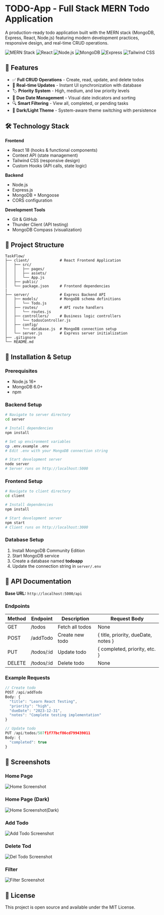 # TODO-App - Full Stack MERN Todo Application

A production-ready todo application built with the MERN stack (MongoDB, Express, React, Node.js) featuring modern development practices, responsive design, and real-time CRUD operations.

![MERN Stack](https://img.shields.io/badge/MERN-Full%20Stack-blue)
![React](https://img.shields.io/badge/React-18.2-61DAFB)
![Node.js](https://img.shields.io/badge/Node.js-16+-339933)
![MongoDB](https://img.shields.io/badge/MongoDB-6.0-47A248)
![Express](https://img.shields.io/badge/Express-4.18-000000)
![Tailwind CSS](https://img.shields.io/badge/Tailwind-3.3-38B2AC)

## 🎯 Features

- ✅ **Full CRUD Operations** - Create, read, update, and delete todos
- 🔄 **Real-time Updates** - Instant UI synchronization with database
- 🏷️ **Priority System** - High, medium, and low priority levels
- 📅 **Due Date Management** - Visual date indicators and sorting
- 🔍 **Smart Filtering** - View all, completed, or pending tasks
- 🌙 **Dark/Light Theme** - System-aware theme switching with persistence

## 🛠️ Technology Stack

**Frontend**

- React 18 (hooks & functional components)
- Context API (state management)
- Tailwind CSS (responsive design)
- Custom Hooks (API calls, state logic)

**Backend**

- Node.js
- Express.js
- MongoDB + Mongoose
- CORS configuration

**Development Tools**

- Git & GitHub
- Thunder Client (API testing)
- MongoDB Compass (visualization)

## 📁 Project Structure

```
TaskFlow/
├── client/              # React Frontend Application
│   ├── src/
│   │   ├── pages/
│   │   ├── assets/
│   │   └── App.js
│   ├── public/
│   └── package.json     # Frontend dependencies
|
├── server/              # Express Backend API
│   ├── models/          # MongoDB schema definitions
│   │   └── Todo.js
│   ├── routes/          # API route handlers
│   │   └── routes.js
│   ├── controllers/     # Business logic controllers
│   │   └── todosController.js
│   ├── config/
│   │   └── database.js  # MongoDB connection setup
│   └── server.js        # Express server initialization
├── .gitignore
└── README.md
```

## 🚀 Installation & Setup

### Prerequisites

- Node.js 16+
- MongoDB 6.0+
- npm

### Backend Setup

```bash
# Navigate to server directory
cd server

# Install dependencies
npm install

# Set up environment variables
cp .env.example .env
# Edit .env with your MongoDB connection string

# Start development server
node server
# Server runs on http://localhost:5000
```

### Frontend Setup

```bash
# Navigate to client directory
cd client

# Install dependencies
npm install

# Start development server
npm start
# Client runs on http://localhost:3000
```

### Database Setup

1. Install MongoDB Community Edition
2. Start MongoDB service
3. Create a database named **todoapp**
4. Update the connection string in `server/.env`

## 📡 API Documentation

**Base URL:** `http://localhost:5000/api`

### Endpoints

| Method | Endpoint   | Description     | Request Body                        |
| ------ | ---------- | --------------- | ----------------------------------- |
| GET    | /todos     | Fetch all todos | None                                |
| POST   | /addTodo   | Create new todo | { title, priority, dueDate, notes } |
| PUT    | /todos/:id | Update todo     | { completed, priority, etc. }       |
| DELETE | /todos/:id | Delete todo     | None                                |

### Example Requests

```javascript
// Create todo
POST /api/addTodo
Body: {
  "title": "Learn React Testing",
  "priority": "high",
  "dueDate": "2023-12-31",
  "notes": "Complete testing implementation"
}

// Update todo
PUT /api/todos/507f1f77bcf86cd799439011
Body: {
  "completed": true
}
```

## 📸 Screenshots

### Home Page

![Home Screenshot](./app-imgs/Screenshot%202025-08-30%20040725.png)

### Home Page (Dark)

![Home Screenshot(Dark)](./app-imgs/Screenshot%202025-08-30%20040743.png)

### Add Todo

![Add Todo Screenshot](./app-imgs/Screenshot%202025-08-30%20040829.png)

### Delete Tod

![Del Todo Screenshot](./app-imgs/Screenshot%202025-08-30%20040852.png)

### Filter

![Filter Screenshot](./app-imgs/Screenshot%202025-08-30%20040916.png)

## 📝 License

This project is open source and available under the MIT License.
